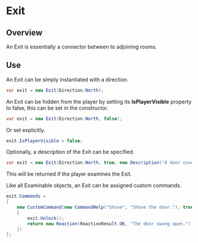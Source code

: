 ﻿# Exit

## Overview

An Exit is essentially a connector between to adjoining rooms.

## Use

An Exit can be simply instantiated with a direction.

```csharp
var exit = new Exit(Direction.North);
```

An Exit can be hidden from the player by setting its **IsPlayerVisible** property to false, this can be set in the constructor.

```csharp
var exit = new Exit(Direction.North, false);
```

Or set explicitly.

```csharp
exit.IsPlayerVisible = false;
```

Optionally, a description of the Exit can be specified.

```csharp
var exit = new Exit(Direction.North, true, new Description("A door covered in ivy."));
```

This will be returned if the player examines the Exit.

Like all Examinable objects, an Exit can be assigned custom commands.

```csharp
exit.Commands =
[
    new CustomCommand(new CommandHelp("Shove", "Shove the door."), true, (game, args) =>
    {
        exit.Unlock();
        return new Reaction(ReactionResult.OK, "The door swung open.");
    })
];
```
